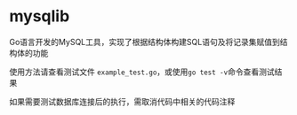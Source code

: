 # mysqlib
Go语言开发的MySQL工具，实现了根据结构体构建SQL语句及将记录集赋值到结构体的功能

使用方法请查看测试文件 `example_test.go`，或使用`go test -v`命令查看测试结果

如果需要测试数据库连接后的执行，需取消代码中相关的代码注释